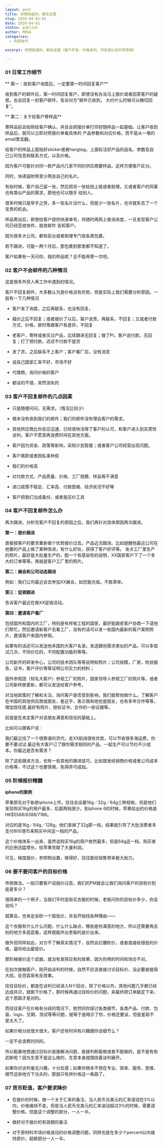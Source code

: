 ```yaml
---
layout: post
title: 你想知道的，都在这里
slug: 2020-04-01-01
date: 2020-04-01
status: publish
author: MIKA
categories: 
  - 外贸技巧

excerpt: 你想知道的，都在这里（客户开发、价格谈判、开发信以及外贸思维）

---
```


### 01 日常工作细节

** 第一：收到客户询盘后，一定要第一时间回复客户**

收到客户的邮件后，第一时间回复客户，即使没有办法马上报价或者回答客户的疑惑，也会回复一封客户邮件，告诉对方“邮件已收到，
大约什么时候可以确切回复”。

** 第二：关于给客户寄样品**

寄样品前会拍照给客户确认，并且会把报价单打印好随样品一起基础，让客户收到样品后，就可以立即对照报价单看具体的
产品参数和对应价格，而不是从一堆的email里去翻。

给客户的样品上面贴好sticker或者hangtag，上面标注好产品的品名、参数及自己公司信息和联系方式，以及价格。

因为客户可能针对同一款产品问几家不同的供应商要样品，这样方便客户区分。

同时，快递袋附带至少两张自己的名片。

有些时候，客户自己留一张，然后把另一张给他上级或者助理，又或者客户的同事也有类似产品的需求，那他也可以随手
给别人。

很多时候只是举手之劳，多一张名片没什么，但是少一张名片，也许就失去了一个宝贵的机会。

样品寄出后，即使给客户提供快递单号，并随时再网上查询进度，一旦发现客户公司已经签收快件，就发邮件
告知客户。

因为很多大公司，都有前台或者助理专门收各类包裹。

若不跟进，可能一两个月后，那包裹到那里都不知道了。

客户如果有一天问你，我的样品呢？总不能再寄一次吧。

### 02 客户不会邮件的几种情况

这是很多外贸人再工作中遇到的情况。

客户不回复邮件，大多数认为是价格没有优势。但是实际上我们需要分析原因。一般有一下几种情况

- 客户发了询盘，之后再联系，也没有回复。

- 报价之后不回复；或者报价了以后，客户说贵，再联系，不回复；又或者付款方式、价格、款时等跟客户有差异，不回复

- 老客户，寄样或者买过产品，后续跟进无回复；做了PI，客户说付款，无回复；打了预付款，迟迟不付款不提货

- 发了货，之后联系不上客户；客户看厂后，没有消息

- 说自己国家汇率不好，市场不好

- 代理商，询问价格的客户

- 都谈的不错，突然消失的

### 03 客户不回复邮件的几点因素

- 只是随便问问，无需求。（情况比较少）

- 根本没有收到我们的邮件；我们的邮件没有理会客户的需求。

- 其他供应商比你反应迅速，已经很快活得了客户的认可，和客户进入到实质性谈判，客户不愿意再浪费时间在其他方面。

- 客户因为资金、政策等影响，采购计划暂缓；或者客户公司经营出现问题。

- 客户离职或者因私事休假

- 我们的价格高

- 对付款方式、产品质量、价格、工厂规模、样品等不满意

- 进口政策不稳定、汇率高、付款困难、经济状况不好等

- 客户把我们当成备份，或者是压价工具

### 04 客户不回复邮件怎么办

再次跟进，分析完客户不回复的原因之后，我们再针对具体原因再次跟进。

**第一：报价跟进**

直接按客户的要求重新做个优势报价过去。产品近况跟进。比如提醒他最近公司在他要的产品上做了某种改进，有什么好处，获得了客户好评等。
发点工厂里生产的照片，最好是大批量生产的，配一个有感染性的说明，XX国家客户下了一个多大的订单等等。再就是客户工厂里的照片。

**第二：展会和公司动态跟进**

例如：我们公司最近会去参加XX展会，如您能光临，不胜荣幸。

**第三：促销跟进**

告诉客户最近在做XX促销活动。

**第四：邀请客户看厂**

包括国外和国内的工厂，特别是有样板工程的国家，最好能跟老客户协商一下请他们帮忙。然后邀请新客户去看工厂，没有的话可以发一些国内最新的客户案例照片，邀请客户来国内参观。

如果有的话还可以发送他本国的大客户名录。发送跟他需求类似的产品，可以多尝试几次，不同价位的，不同配置功能的等等。

公司新开的研发中心，公司的技术团队等等说明和照片；公司规模，厂房，检验报告，证书，客户评价等等证明公司实力的材料；

国外参观团（知名大客户）参观工厂的照片，国家领导人参观工厂的照片等。或者公司新样册更新，都可以发送给客户参考。

对当地政策的了解和关注，询问客户是否受到影响，我们能帮他做什么。了解客户在中国的其他供应商或朋友，套近乎，表示我和他也是朋友，也有多年合作等等，增加信任感,最好有照片，授权证书，合作的一些证据等。

前提是在肯定客户对该朋友满意和信任的基础上。

比如可以跟客户说：

我们最近找了一个很靠谱的货代，走XX航线很有优势，可以节省很多海运费，你要不要试试.最近有大客户订了跟你需求相同的产品，一起生产可以节约不少成本。你最近是否有需求？

除了这些跟进方法，也有一些其他的跟进技巧，比如错发经销商价格或者公司成本价格等，不过这个也要慎用，免得弄巧成拙。


### 05 阶梯报价精髓

**iphone的案例**

苹果原先对于新款iphone上市，往往会设置16g／32g／64g三种规格，但是他们发现购买16g的用户最多，后面两档很少。到iphone 6的时候，苹果给出的价格是HK$5588/6388/7188。

对应的是16g／64g／128g。他们拿掉了32g那一档，结果就引导了大批消费者多支付800港币来购买中间这一档的产品。

这个价格体系一出来，虽然说购买16g的用户依然最多，但是64g这一档，购买者的比例迅猛增长，给苹果贡献了大量利润。

可见，梯度报价，参照物设置，做得好，往往能给销售带来极大助力。

### 06 要不要问客户的目标价格

传统做法，一般只要客户说报价过高，我们的PM就会让我们询问客户的目标价到底是多少？

很简单的一个例子，当我们平时逛街买衣服的时候，老板问你的目标价多少，你会说吗？

就算会，也肯定会砍一个超低价，并且开始找各种理由——

这个衣服有什么什么问题，什么什么缺点，哪些是你满意的地方，所以还需要再去别的地方多逛逛看，这样就能炸出老板的底价出来。

做外贸同样如此，对方不了解真实情况下，自然会拦腰砍价，或者直接给很低的价格，逼你给出最低价。

那阶梯报价这个武器，就没有发挥应有的效果，因为你用的时间和场合不对。

在初次接触客户，刚开始谈判的时候，自然不应该直接讨论目标价，没必要直接用大招，反而容易有反效果。

往往目标价，都是在谈判已经进入N个回合，除了价格以外，其他问题几乎都已经达成共识，就剩下价格了，那时候再通过目标价的问题，来最终把订单敲定下来，这个思路才是对的。

而往往客户在价格有分歧的情况下，依然同你探讨各类细节，各类产品、付款、包装、logo、交期、测试等等问题，就等于是暗示了你，价格还要谈，但是差距不是太大了。

如果价格分歧很大很大，客户还有时间有兴趣跟你谈细节么？

一定不会浪费时间的。

所以粗暴地想通过目标价直接解决问题，直接判断能做或者不能做的，是不是有些武断呢？因为生意不是这么做的，生意本身就围绕着谈判展开。

如果你对谈判毫无兴趣，十分反感；如果你根本不想在专业、效率、服务、思维、细节这些地方下功夫的，那就只有拼价格这一条路了。

### 07 货币贬值，客户要求降价

- 在报价的时候，做一个关于汇率的备注，当人民币兑美元的汇率波动在3%以内，价格维持不变。但是当人民币兑美元的汇率波动超过3%的时候，需要调整价格，但是这个调整的部分，一人一半。

- 做好对于报价的有效期的备注

- 对于原材料市场价格波动的价格调整问题，同样也是在多少个percent以内维持原价，超额部分一人一半。